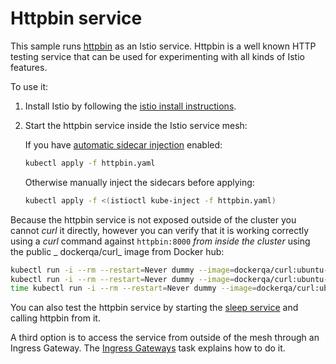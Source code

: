# Httpbin service

This sample runs [httpbin](https://httpbin.org) as an Istio service. Httpbin is a well known HTTP testing service that
can be used for experimenting with all kinds of Istio features.

To use it:

1. Install Istio by following the [istio install instructions](https://istio.io/docs/setup/).

1. Start the httpbin service inside the Istio service mesh:

   If you
   have [automatic sidecar injection](https://istio.io/docs/setup/additional-setup/sidecar-injection/#automatic-sidecar-injection)
   enabled:

    ```bash
    kubectl apply -f httpbin.yaml
    ```

   Otherwise manually inject the sidecars before applying:

    ```bash
    kubectl apply -f <(istioctl kube-inject -f httpbin.yaml)
    ```

Because the httpbin service is not exposed outside of the cluster you cannot _curl_ it directly, however you can verify
that it is working correctly using a _curl_ command against `httpbin:8000` *from inside the cluster* using the public _
dockerqa/curl_
image from Docker hub:

```bash
kubectl run -i --rm --restart=Never dummy --image=dockerqa/curl:ubuntu-trusty --command -- curl --silent httpbin:8000/html
kubectl run -i --rm --restart=Never dummy --image=dockerqa/curl:ubuntu-trusty --command -- curl --silent --head httpbin:8000/status/500
time kubectl run -i --rm --restart=Never dummy --image=dockerqa/curl:ubuntu-trusty --command -- curl --silent httpbin:8000/delay/5
```

You can also test the httpbin service by starting the [sleep service](../sleep) and calling httpbin from it.

A third option is to access the service from outside of the mesh through an Ingress Gateway.
The [Ingress Gateways](https://istio.io/docs/tasks/traffic-management/ingress/ingress-control/) task explains how to do
it.
